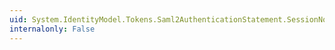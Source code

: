 ```yaml
---
uid: System.IdentityModel.Tokens.Saml2AuthenticationStatement.SessionNotOnOrAfter
internalonly: False
---
```

